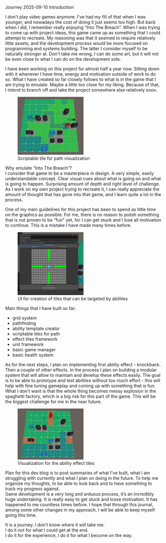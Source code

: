Journey
2025-09-10
Introduction

I don't play video games anymore. I've had my fill of that when I was younger, and nowadays the cost of doing it just seems too high. But back when I did, I remember really enjoying “Into The Breach”. When I was trying to come up with project ideas, this game came up as something that I could attempt to recreate. My reasoning was that it seemed to require relatively little assets, and the development process would be more focused on programming and systems building. The latter I consider myself to be naturally stronger at. Don't take me wrong, I can do some art, but it will not be even close to what I can do on the development side.  

I have been working on this project for almost half a year now. Sitting down with it whenever I have time, energy and motivation outside of work to do so. What I have created so far closely follows to what is in the game that I am trying to emulate. Maybe a little too close for my liking. Because of that, I intend to branch off and take the project somewhere else relatively soon.  

<figure>
<img src="/static/img/journey/post1/pathfinding_2.png" 
     alt="Pathfinding arrow" 
     style="width:50%;height:50%;">
     <figcaption>Scriptable tile for path visualization</figcaption>
</figure>

Why emulate “Into The Breach”?  
I consider that game to be a masterpiece in design. A very simple, easily understandable concept. Clear visual cues about what is going on and what is going to happen. Surprising amount of depth and right level of challenge. As I work on my own project trying to recreate it, I can really appreciate the amount of thought that has gone into that game, and I learn quite a lot in the process.  

One of my main guidelines for this project has been to spend as little time on the graphics as possible. For me, there is no reason to polish something that is not proven to be "fun" yet, for I can get stuck and I lose all motivation to continue. This is a mistake I have made many times before.  

<figure>
<img src="/static/img/journey/post1/ability_template_editor.png" 
     alt="Ability template editor" 
     style="width:50%;height:50%;">
    <figcaption>UI for creation of tiles that can be targeted by abilities</figcaption>
</figure>

Main things that I have built so far:  

- grid system
- pathfinding
- ability template creator
- scriptable tiles for path
- effect tiles framework
- unit framework
- basic game manager
- basic health system

As for the next steps, I plan on implementing first ability effect - knockback. Then a couple of other effects. In the process I plan on building a modular system that will allow to maintain and develop these effects easily. The goal is to be able to prototype and test abilities without too much effort - this will help with fine tuning gameplay and coming up with something that is fun. What I don't want is that the whole thing becomes messy explosion in the spaghetti factory, which is a big risk for this part of the game. This will be the biggest challenge for me in the near future.  

<figure>
<img src="/static/img/journey/post1/knockback_2.png" 
     alt="Knockback effect tiles" 
     style="width:50%;height:50%;">
    <figcaption>Visualization for the ability effect tiles</figcaption>
</figure>

Plan for this dev blog is to post summaries of what I've built, what I am struggling with currently and what I plan on doing in the future. To help me organize my thoughts, to be able to look back and to have something to track my progress against.  
Game development is a very long and arduous process, it’s an incredibly huge undertaking. It is really easy to get stuck and loose motivation. It has happened to me countless times before. I hope that through this journal, among some other changes in my approach, I will be able to keep myself going this time.  


It is a journey. I don't know where it will take me.  
I do it not for what I could get at the end.  
I do it for the experience, I do it for what I become on the way.  

